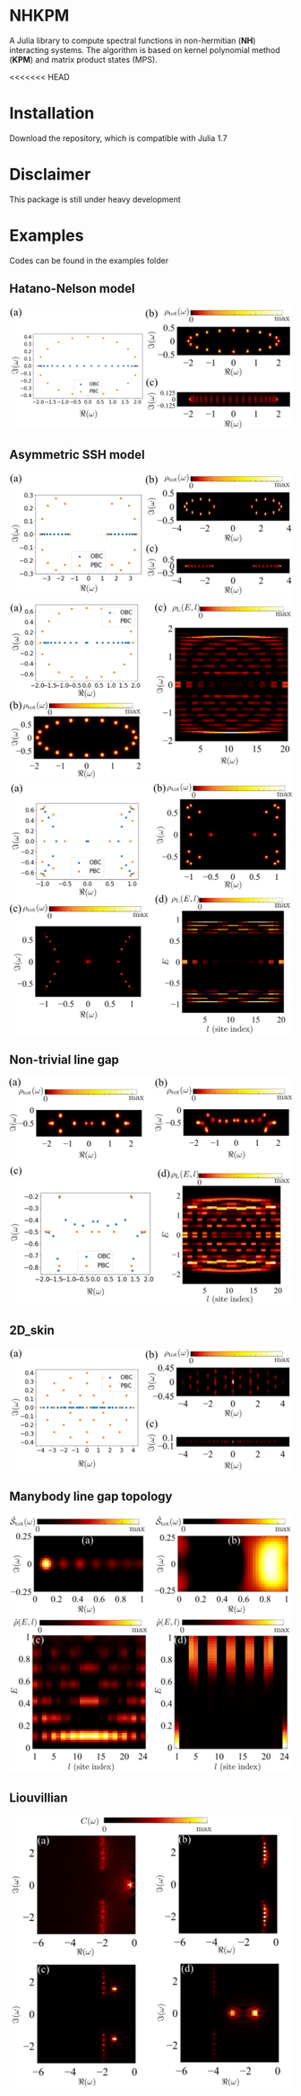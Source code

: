 # NHKPM

A Julia library to compute spectral functions in non-hermitian (**NH**) interacting systems. The algorithm is based on kernel polynomial method (**KPM**) and matrix product states (MPS).

<<<<<<< HEAD
# Installation
Download the repository, which is compatible with Julia 1.7

# Disclaimer
This package is still under heavy development

# Examples
Codes can be found in the examples folder
## Hatano-Nelson model
![Alt text](figs/Hatano.png?raw=true "Hatano" )

## Asymmetric SSH model
![Alt text](figs/asymmetric_SSH.png?raw=true "aSSH1" )
![Alt text](figs/asymmetric_SSH_2.png?raw=true "aSSH2" )
![Alt text](figs/asymmetric_SSH_3.png?raw=true "aSSH3" )

## Non-trivial line gap
![Alt text](figs/Hidden_Chern.png?raw=true "hidden_chern" )

## 2D_skin
![Alt text](figs/2D_skin.png?raw=true "2D_skin")

## Manybody line gap topology
![Alt text](figs/manybody_topology.png?raw=true "topology")

## Liouvillian
![Alt text](figs/Liouvillian.png?raw=true "Liouvillian")

